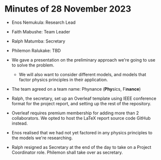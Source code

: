 # Minutes of 28 November 2023

- Enos Nemukula: Research Lead
- Faith Mabushe: Team Leader
- Ralph Matumba: Secretary
- Philemon Ralukake: TBD

- We gave a presentation on the preliminary approach we're going to use to solve the problem.
    - We will also want to consider different models, and models that factor physics principles in their application.

- The team agreed on a team name: Phynance (**Phy**sics, Fi**nance**)

- Ralph, the secretary, set up an Overleaf template using IEEE conference format for the project report, and setting up the rest of the repository.

- Overleaf requires premium membership for adding more than 2 collaborators. We opted to host the LaTeX report source code GitHub instead.

- Enos realised that we had not yet factored in any physics principles to the models we're researching.

- Ralph resigned as Secretary at the end of the day to take on a Project Coordinator role. Philemon shall take over as secretary.